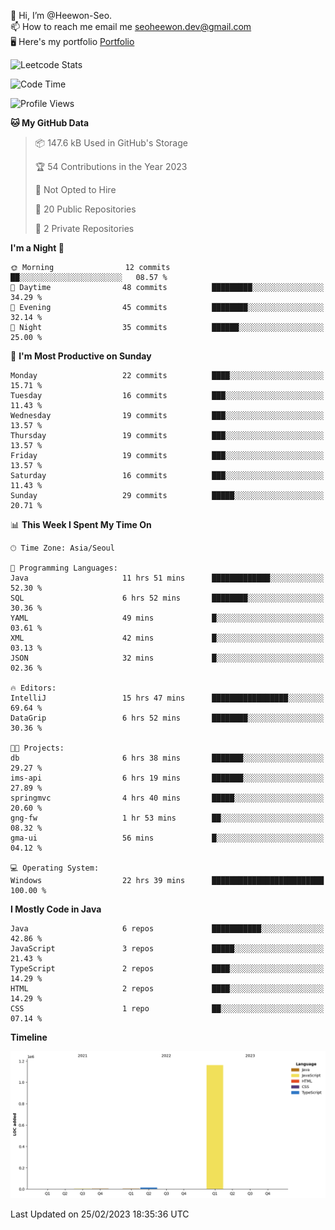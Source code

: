 👋 Hi, I’m @Heewon-Seo.  
📫 How to reach me email me seoheewon.dev@gmail.com   
🖥 Here's my portfolio [Portfolio](https://haileynotes.notion.site/HEEWON-SEO-f98fe97412ee4a6a94fd24fe6832f84c)

![Leetcode Stats](https://leetcode.card.workers.dev/?username=Heewon-Seo)

 <!--START_SECTION:waka-->
![Code Time](http://img.shields.io/badge/Code%20Time-274%20hrs%2032%20mins-blue)

![Profile Views](http://img.shields.io/badge/Profile%20Views-0-blue)

**🐱 My GitHub Data** 

> 📦 147.6 kB Used in GitHub's Storage 
 > 
> 🏆 54 Contributions in the Year 2023
 > 
> 🚫 Not Opted to Hire
 > 
> 📜 20 Public Repositories 
 > 
> 🔑 2 Private Repositories 
 > 
**I'm a Night 🦉** 

```text
🌞 Morning                12 commits          ██░░░░░░░░░░░░░░░░░░░░░░░   08.57 % 
🌆 Daytime                48 commits          █████████░░░░░░░░░░░░░░░░   34.29 % 
🌃 Evening                45 commits          ████████░░░░░░░░░░░░░░░░░   32.14 % 
🌙 Night                  35 commits          ██████░░░░░░░░░░░░░░░░░░░   25.00 % 
```
📅 **I'm Most Productive on Sunday** 

```text
Monday                   22 commits          ████░░░░░░░░░░░░░░░░░░░░░   15.71 % 
Tuesday                  16 commits          ███░░░░░░░░░░░░░░░░░░░░░░   11.43 % 
Wednesday                19 commits          ███░░░░░░░░░░░░░░░░░░░░░░   13.57 % 
Thursday                 19 commits          ███░░░░░░░░░░░░░░░░░░░░░░   13.57 % 
Friday                   19 commits          ███░░░░░░░░░░░░░░░░░░░░░░   13.57 % 
Saturday                 16 commits          ███░░░░░░░░░░░░░░░░░░░░░░   11.43 % 
Sunday                   29 commits          █████░░░░░░░░░░░░░░░░░░░░   20.71 % 
```


📊 **This Week I Spent My Time On** 

```text
🕑︎ Time Zone: Asia/Seoul

💬 Programming Languages: 
Java                     11 hrs 51 mins      █████████████░░░░░░░░░░░░   52.30 % 
SQL                      6 hrs 52 mins       ████████░░░░░░░░░░░░░░░░░   30.36 % 
YAML                     49 mins             █░░░░░░░░░░░░░░░░░░░░░░░░   03.61 % 
XML                      42 mins             █░░░░░░░░░░░░░░░░░░░░░░░░   03.13 % 
JSON                     32 mins             █░░░░░░░░░░░░░░░░░░░░░░░░   02.36 % 

🔥 Editors: 
IntelliJ                 15 hrs 47 mins      █████████████████░░░░░░░░   69.64 % 
DataGrip                 6 hrs 52 mins       ████████░░░░░░░░░░░░░░░░░   30.36 % 

🐱‍💻 Projects: 
db                       6 hrs 38 mins       ███████░░░░░░░░░░░░░░░░░░   29.27 % 
ims-api                  6 hrs 19 mins       ███████░░░░░░░░░░░░░░░░░░   27.89 % 
springmvc                4 hrs 40 mins       █████░░░░░░░░░░░░░░░░░░░░   20.60 % 
gng-fw                   1 hr 53 mins        ██░░░░░░░░░░░░░░░░░░░░░░░   08.32 % 
gma-ui                   56 mins             █░░░░░░░░░░░░░░░░░░░░░░░░   04.12 % 

💻 Operating System: 
Windows                  22 hrs 39 mins      █████████████████████████   100.00 % 
```

**I Mostly Code in Java** 

```text
Java                     6 repos             ███████████░░░░░░░░░░░░░░   42.86 % 
JavaScript               3 repos             █████░░░░░░░░░░░░░░░░░░░░   21.43 % 
TypeScript               2 repos             ████░░░░░░░░░░░░░░░░░░░░░   14.29 % 
HTML                     2 repos             ████░░░░░░░░░░░░░░░░░░░░░   14.29 % 
CSS                      1 repo              ██░░░░░░░░░░░░░░░░░░░░░░░   07.14 % 
```



**Timeline**

![Lines of Code chart](https://raw.githubusercontent.com/Heewon-Seo/Heewon-Seo/main/assets/bar_graph.png)


 Last Updated on 25/02/2023 18:35:36 UTC
<!--END_SECTION:waka-->

